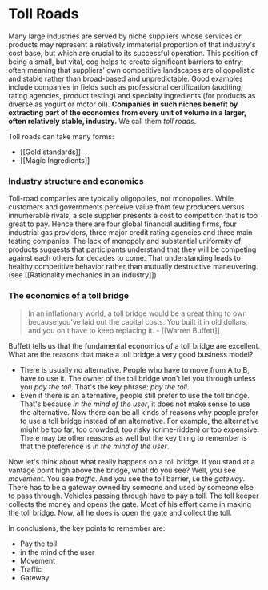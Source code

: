 # Toll Roads
Many large industries are served by niche suppliers whose services or products may represent a relatively immaterial proportion of that industry's cost base, but which are crucial to its successful operation. This position of being a small, but vital, cog helps to create significant barriers to entry; often meaning that suppliers' own competitive landscapes are oligopolistic and stable rather than broad-based and unpredictable. Good examples include companies in fields such as professional certification (auditing, rating agencies, product testing) and specialty ingredients (for products as diverse as yogurt or motor oil). **Companies in such niches benefit by extracting part of the economics from every unit of volume in a larger, often relatively stable, industry.** We call them *toll roads*.

Toll roads can take many forms:
- [[Gold standards]]
- [[Magic Ingredients]]

### Industry structure and economics

Toll-road companies are typically oligopolies, not monopolies. While customers and governments perceive value from few producers versus innumerable rivals, a sole supplier presents a cost to competition that is too great to pay.  Hence there are four global financial auditing firms, four industrial gas providers, three major credit rating agencies and three main testing companies.  The lack of monopoly and substantial uniformity of products suggests that participants understand that they will be competing against each others for decades to come. That understanding leads to healthy competitive behavior rather than mutually destructive maneuvering. (see [[Rationality mechanics in an industry]])


### The economics of a toll bridge

> In an inflationary world, a toll bridge would be a great thing to own because you've laid out the capital costs. You built it in old dollars, and you on't have to keep replacing it. - [[Warren Buffett]]


Buffett tells us that the fundamental economics of a toll bridge are excellent. What are the reasons that make a toll bridge a very good business model?
- There is usually no alternative. People who have to move from A to B, have to use it. The owner of the toll bridge won't let you through unless you *pay the toll*. That's the key phrase: *pay the toll*. 
- Even if there is an alternative, people still prefer to use the toll bridge. That's because *in the mind of the user*, it does not make sense to use the alternative. Now there can be all kinds of reasons why people prefer to use a toll bridge instead of an alternative. For example, the alternative might be too far, too crowded, too risky (crime-ridden) or too expensive. There may be other reasons as well but the key thing to remember is that the preference is *in the mind of the user*.

Now let's think about what really happens on a toll bridge. If you stand at a vantage point high above the bridge, what do you see? Well, you see *movement*. You see *traffic*. And you see the toll barrier, i.e the *gateway*. There has to be a gateway owned by someone and used by someone else to pass through. Vehicles passing through have to pay a toll. The toll keeper collects the money and opens the gate. Most of his effort came in making the toll bridge. Now, all he does is open the gate and collect the toll.


In conclusions, the key points to remember are:
- Pay the toll
- in the mind of the user
- Movement
- Traffic
- Gateway




